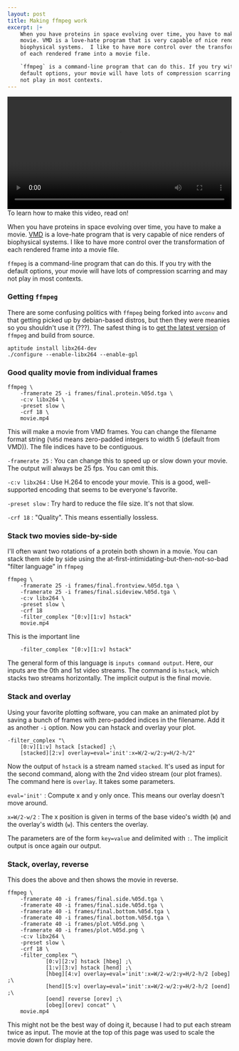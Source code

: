 ```yaml
---
layout: post
title: Making ffmpeg work
excerpt: |+
    When you have proteins in space evolving over time, you have to make a
    movie. VMD is a love-hate program that is very capable of nice renders of
    biophysical systems.  I like to have more control over the transformation
    of each rendered frame into a movie file.

    `ffmpeg` is a command-line program that can do this. If you try with the
    default options, your movie will have lots of compression scarring and may
    not play in most contexts. 
---
```


<video width="100%" controls>
    <source src="https://www.dropbox.com/s/j36tdxqcwv1k5yl/nav.ionpull.slow.small.mp4?dl=1" type="video/mp4">
Your browser does not support the video tag.
</video>
To learn how to make this video, read on!

When you have proteins in space evolving over time, you have to make a
movie. [VMD] is a love-hate program that is very capable of nice renders of
biophysical systems.  I like to have more control over the transformation
of each rendered frame into a movie file.

`ffmpeg` is a command-line program that can do this. If you try with the
default options, your movie will have lots of compression scarring and may
not play in most contexts. 

[VMD]: http://www.ks.uiuc.edu/Research/vmd/

### Getting `ffmpeg`

There are some confusing politics with `ffmpeg` being forked into `avconv`
and that getting picked up by debian-based distros, but then they were
meanies so you shouldn't use it (???). The safest thing is to [get the
latest version][ffmpeg] of `ffmpeg` and build from source.

    aptitude install libx264-dev
    ./configure --enable-libx264 --enable-gpl

[ffmpeg]: https://www.ffmpeg.org/

### Good quality movie from individual frames

    ffmpeg \
        -framerate 25 -i frames/final.protein.%05d.tga \
        -c:v libx264 \
        -preset slow \
        -crf 18 \
        movie.mp4

This will make a movie from VMD frames. You can change the filename format
string (`%05d` means zero-padded integers to width 5 (default from VMD)).
The file indices have to be contiguous.

`-framerate 25`
:   You can change this to speed up or slow down your movie. The output
    will always be 25 fps. You can omit this.

`-c:v libx264`
:   Use H.264 to encode your movie. This is a good, well-supported encoding
    that seems to be everyone's favorite.

`-preset slow`
:   Try hard to reduce the file size. It's not that slow.

`-crf 18`
:   "Quality". This means essentially lossless.

### Stack two movies side-by-side

I'll often want two rotations of a protein both shown in a movie. You can
stack them side by side using the at-first-intimidating-but-then-not-so-bad
"filter language" in `ffmpeg`


    ffmpeg \
        -framerate 25 -i frames/final.frontview.%05d.tga \
        -framerate 25 -i frames/final.sideview.%05d.tga \
        -c:v libx264 \
        -preset slow \
        -crf 18
        -filter_complex "[0:v][1:v] hstack"
        movie.mp4

This is the important line

        -filter_complex "[0:v][1:v] hstack"

The general form of this language is `inputs command output`. Here, our
inputs are the 0th and 1st video streams. The command is `hstack`, which
stacks two streams horizontally. The implicit output is the final movie.

### Stack and overlay

Using your favorite plotting software, you can make an animated plot by
saving a bunch of frames with zero-padded indices in the filename. Add it
as another `-i` option. Now you can hstack and overlay your plot.

    -filter_complex "\
        [0:v][1:v] hstack [stacked] ;\
        [stacked][2:v] overlay=eval='init':x=W/2-w/2:y=H/2-h/2"

Now the output of `hstack` is a stream named `stacked`. It's used as input
for the second command, along with the 2nd video stream (our plot frames).
The command here is `overlay`. It takes some parameters.

`eval='init'`
:   Compute x and y only once. This means our overlay doesn't move around.

`x=W/2-w/2`
:   The x position is given in terms of the base video's width (`W`) and
    the overlay's width (`w`). This centers the overlay.

The parameters are of the form `key=value` and delimited with `:`. The
implicit output is once again our output.


### Stack, overlay, reverse

This does the above and then shows the movie in reverse.

    ffmpeg \
        -framerate 40 -i frames/final.side.%05d.tga \                               
        -framerate 40 -i frames/final.side.%05d.tga \                               
        -framerate 40 -i frames/final.bottom.%05d.tga \                             
        -framerate 40 -i frames/final.bottom.%05d.tga \                             
        -framerate 40 -i frames/plot.%05d.png \                                      
        -framerate 40 -i frames/plot.%05d.png \                                      
        -c:v libx264 \                                                              
        -preset slow \                                                              
        -crf 18 \                                                                   
        -filter_complex "\                                                          
                [0:v][2:v] hstack [hbeg] ;\                                         
                [1:v][3:v] hstack [hend] ;\                                         
                [hbeg][4:v] overlay=eval='init':x=W/2-w/2:y=H/2-h/2 [obeg] ;\       
                [hend][5:v] overlay=eval='init':x=W/2-w/2:y=H/2-h/2 [oend] ;\       
                [oend] reverse [orev] ;\                                            
                [obeg][orev] concat" \                                              
        movie.mp4

This might not be the best way of doing it, because I had to put each
stream twice as input. The movie at the top of this page was used to scale
the movie down for display here.

